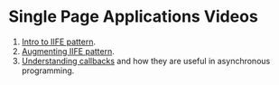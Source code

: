 # Single Page Applications Videos

1. [Intro to IIFE pattern](https://s3.amazonaws.com/nss-lecture-videos/IIFE+Intro.mp4).
1. [Augmenting IIFE pattern](https://s3.amazonaws.com/nss-lecture-videos/IIFE+Augmentation.mp4).
1. [Understanding callbacks](https://s3.amazonaws.com/nss-lecture-videos/XHR+and+Callbacks.mp4) and how they are useful in asynchronous programming.